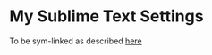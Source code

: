 # My Sublime Text Settings
To be sym-linked as described [here](https://packagecontrol.io/docs/syncing#git)